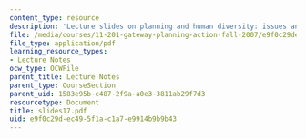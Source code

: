 ```yaml
---
content_type: resource
description: 'Lecture slides on planning and human diversity: issues and stakes.'
file: /media/courses/11-201-gateway-planning-action-fall-2007/e9f0c29dec495f1ac1a7e9914b9b9b43_slides17.pdf
file_type: application/pdf
learning_resource_types:
- Lecture Notes
ocw_type: OCWFile
parent_title: Lecture Notes
parent_type: CourseSection
parent_uid: 1583e95b-c487-2f9a-a0e3-3811ab29f7d3
resourcetype: Document
title: slides17.pdf
uid: e9f0c29d-ec49-5f1a-c1a7-e9914b9b9b43
---
```

